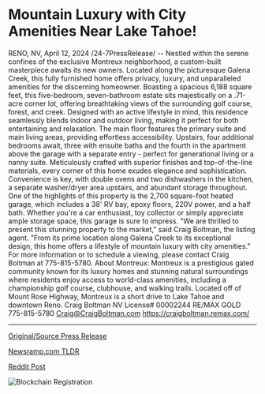# Mountain Luxury with City Amenities Near Lake Tahoe!

RENO, NV, April 12, 2024 /24-7PressRelease/ -- Nestled within the serene confines of the exclusive Montreux neighborhood, a custom-built masterpiece awaits its new owners. Located along the picturesque Galena Creek, this fully furnished home offers privacy, luxury, and unparalleled amenities for the discerning homeowner.  Boasting a spacious 6,188 square feet, this five-bedroom, seven-bathroom estate sits majestically on a .71-acre corner lot, offering breathtaking views of the surrounding golf course, forest, and creek. Designed with an active lifestyle in mind, this residence seamlessly blends indoor and outdoor living, making it perfect for both entertaining and relaxation.  The main floor features the primary suite and main living areas, providing effortless accessibility. Upstairs, four additional bedrooms await, three with ensuite baths and the fourth in the apartment above the garage with a separate entry - perfect for generational living or a nanny suite.  Meticulously crafted with superior finishes and top-of-the-line materials, every corner of this home exudes elegance and sophistication. Convenience is key, with double ovens and two dishwashers in the kitchen, a separate washer/dryer area upstairs, and abundant storage throughout.  One of the highlights of this property is the 2,700 square-foot heated garage, which includes a 38' RV bay, epoxy floors, 220V power, and a half bath. Whether you're a car enthusiast, toy collector or simply appreciate ample storage space, this garage is sure to impress.  "We are thrilled to present this stunning property to the market," said Craig Boltman, the listing agent. "From its prime location along Galena Creek to its exceptional design, this home offers a lifestyle of mountain luxury with city amenities."  For more information or to schedule a viewing, please contact Craig Boltman at 775-815-5780.  About Montreux:  Montreux is a prestigious gated community known for its luxury homes and stunning natural surroundings where residents enjoy access to world-class amenities, including a championship golf course, clubhouse, and walking trails. Located off of Mount Rose Highway, Montreux is a short drive to Lake Tahoe and downtown Reno.  Craig Boltman NV License# 00002244 RE/MAX GOLD 775-815-5780 Craig@CraigBoltman.com https://craigboltman.remax.com/ 

---

[Original/Source Press Release](https://www.24-7pressrelease.com/press-release/510002/mountain-luxury-with-city-amenities-near-lake-tahoe)
                    

[Newsramp.com TLDR](None) 



[Reddit Post](https://www.reddit.com/r/RealEstate_NewsRamp/comments/1c22wqf/luxury_home_in_montreux_neighborhood_offers/) 



![Blockchain Registration](https://cdn.newsramp.app/24-7PressRelease/qrcode/244/12/yarnaVDS.webp)